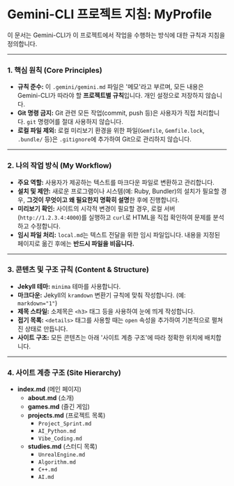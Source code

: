 # Gemini-CLI 프로젝트 지침: MyProfile

이 문서는 Gemini-CLI가 이 프로젝트에서 작업을 수행하는 방식에 대한 규칙과 지침을 정의합니다.

---

### 1. 핵심 원칙 (Core Principles)

*   **규칙 준수:** 이 `.gemini/gemini.md` 파일은 '메모'라고 부르며, 모든 내용은 Gemini-CLI가 따라야 할 **프로젝트별 규칙**입니다. 개인 설정으로 저장하지 않습니다.
*   **Git 명령 금지:** Git 관련 모든 작업(commit, push 등)은 사용자가 직접 처리합니다. `git` 명령어를 절대 사용하지 않습니다.
*   **로컬 파일 제외:** 로컬 미리보기 환경을 위한 파일(`Gemfile`, `Gemfile.lock`, `.bundle/` 등)은 `.gitignore`에 추가하여 Git으로 관리하지 않습니다.

---

### 2. 나의 작업 방식 (My Workflow)

*   **주요 역할:** 사용자가 제공하는 텍스트를 마크다운 파일로 변환하고 관리합니다.
*   **설치 및 제안:** 새로운 프로그램이나 시스템(예: Ruby, Bundler)의 설치가 필요할 경우, **그것이 무엇이고 왜 필요한지 명확히 설명**한 후에 진행합니다.
*   **미리보기 확인:** 사이트의 시각적 변경이 필요할 경우, 로컬 서버(`http://1.2.3.4:4000`)를 실행하고 `curl`로 HTML을 직접 확인하여 문제를 분석하고 수정합니다.
*   **임시 파일 처리:** `local.md`는 텍스트 전달을 위한 임시 파일입니다. 내용을 지정된 페이지로 옮긴 후에는 **반드시 파일을 비웁니다.**

---

### 3. 콘텐츠 및 구조 규칙 (Content & Structure)

*   **Jekyll 테마:** `minima` 테마를 사용합니다.
*   **마크다운:** Jekyll의 `kramdown` 변환기 규칙에 맞춰 작성합니다. (예: `markdown="1"`)
*   **제목 스타일:** 소제목은 `<h3>` 태그 등을 사용하여 눈에 띄게 작성합니다.
*   **접기 목록:** `<details>` 태그를 사용할 때는 `open` 속성을 추가하여 기본적으로 펼쳐진 상태로 만듭니다.
*   **사이트 구조:** 모든 콘텐츠는 아래 '사이트 계층 구조'에 따라 정확한 위치에 배치합니다.

---

### 4. 사이트 계층 구조 (Site Hierarchy)

*   **index.md** (메인 페이지)
    *   **about.md** (소개)
    *   **games.md** (즐긴 게임)
    *   **projects.md** (프로젝트 목록)
        *   `Project_Sprint.md`
        *   `AI_Python.md`
        *   `Vibe_Coding.md`
    *   **studies.md** (스터디 목록)
        *   `UnrealEngine.md`
        *   `Algorithm.md`
        *   `C++.md`
        *   `AI.md`
